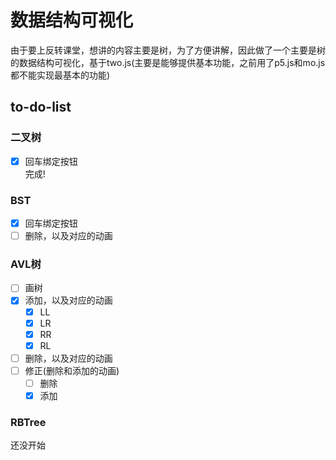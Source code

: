 # 数据结构可视化

由于要上反转课堂，想讲的内容主要是树，为了方便讲解，因此做了一个主要是树的数据结构可视化，基于two.js(主要是能够提供基本功能，之前用了p5.js和mo.js都不能实现最基本的功能)

## to-do-list

### 二叉树 

- [x] 回车绑定按钮  
完成!

### BST

- [x] 回车绑定按钮
- [ ] 删除，以及对应的动画

### AVL树

- [ ] 画树
- [x] 添加，以及对应的动画
  - [x] LL
  - [x] LR
  - [x] RR
  - [x] RL
- [ ] 删除，以及对应的动画
- [ ] 修正(删除和添加的动画)
  - [ ] 删除
  - [x] 添加

### RBTree

还没开始